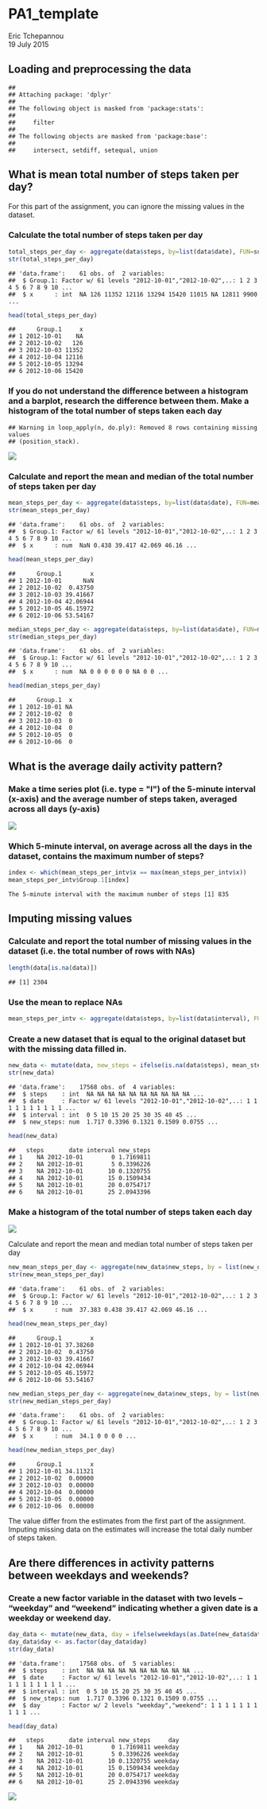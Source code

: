 # PA1_template
Eric Tchepannou  
19 July 2015  

## Loading and preprocessing the data


```
## 
## Attaching package: 'dplyr'
## 
## The following object is masked from 'package:stats':
## 
##     filter
## 
## The following objects are masked from 'package:base':
## 
##     intersect, setdiff, setequal, union
```

## What is mean total number of steps taken per day?

For this part of the assignment, you can ignore the missing values in the dataset.

### Calculate the total number of steps taken per day


```r
total_steps_per_day <- aggregate(data$steps, by=list(data$date), FUN=sum)
str(total_steps_per_day)
```

```
## 'data.frame':	61 obs. of  2 variables:
##  $ Group.1: Factor w/ 61 levels "2012-10-01","2012-10-02",..: 1 2 3 4 5 6 7 8 9 10 ...
##  $ x      : int  NA 126 11352 12116 13294 15420 11015 NA 12811 9900 ...
```

```r
head(total_steps_per_day)
```

```
##      Group.1     x
## 1 2012-10-01    NA
## 2 2012-10-02   126
## 3 2012-10-03 11352
## 4 2012-10-04 12116
## 5 2012-10-05 13294
## 6 2012-10-06 15420
```

### If you do not understand the difference between a histogram and a barplot, research the difference between them. Make a histogram of the total number of steps taken each day


```
## Warning in loop_apply(n, do.ply): Removed 8 rows containing missing values
## (position_stack).
```

![](PA1_template_files/figure-html/unnamed-chunk-3-1.png) 

### Calculate and report the mean and median of the total number of steps taken per day


```r
mean_steps_per_day <- aggregate(data$steps, by=list(data$date), FUN=mean, na.rm = T)
str(mean_steps_per_day)
```

```
## 'data.frame':	61 obs. of  2 variables:
##  $ Group.1: Factor w/ 61 levels "2012-10-01","2012-10-02",..: 1 2 3 4 5 6 7 8 9 10 ...
##  $ x      : num  NaN 0.438 39.417 42.069 46.16 ...
```

```r
head(mean_steps_per_day)
```

```
##      Group.1        x
## 1 2012-10-01      NaN
## 2 2012-10-02  0.43750
## 3 2012-10-03 39.41667
## 4 2012-10-04 42.06944
## 5 2012-10-05 46.15972
## 6 2012-10-06 53.54167
```

```r
median_steps_per_day <- aggregate(data$steps, by=list(data$date), FUN=median, na.rm=T)
str(median_steps_per_day)
```

```
## 'data.frame':	61 obs. of  2 variables:
##  $ Group.1: Factor w/ 61 levels "2012-10-01","2012-10-02",..: 1 2 3 4 5 6 7 8 9 10 ...
##  $ x      : num  NA 0 0 0 0 0 0 NA 0 0 ...
```

```r
head(median_steps_per_day)
```

```
##      Group.1  x
## 1 2012-10-01 NA
## 2 2012-10-02  0
## 3 2012-10-03  0
## 4 2012-10-04  0
## 5 2012-10-05  0
## 6 2012-10-06  0
```

## What is the average daily activity pattern?

### Make a time series plot (i.e. type = "l") of the 5-minute interval (x-axis) and the average number of steps taken, averaged across all days (y-axis)

![](PA1_template_files/figure-html/unnamed-chunk-5-1.png) 

### Which 5-minute interval, on average across all the days in the dataset, contains the maximum number of steps?


```r
index <- which(mean_steps_per_intv$x == max(mean_steps_per_intv$x))
mean_steps_per_intv$Group.1[index]
```

```
The 5-minute interval with the maximum number of steps [1] 835
```

## Imputing missing values

### Calculate and report the total number of missing values in the dataset (i.e. the total number of rows with NAs)

```r
length(data[is.na(data)])
```

```
## [1] 2304
```

### Use the mean to replace NAs

```r
mean_steps_per_intv <- aggregate(data$steps, by=list(data$interval), FUN=mean, na.rm = T)
```

### Create a new dataset that is equal to the original dataset but with the missing data filled in.

```r
new_data <- mutate(data, new_steps = ifelse(is.na(data$steps), mean_steps_per_intv$x, data$steps))
str(new_data)
```

```
## 'data.frame':	17568 obs. of  4 variables:
##  $ steps    : int  NA NA NA NA NA NA NA NA NA NA ...
##  $ date     : Factor w/ 61 levels "2012-10-01","2012-10-02",..: 1 1 1 1 1 1 1 1 1 1 ...
##  $ interval : int  0 5 10 15 20 25 30 35 40 45 ...
##  $ new_steps: num  1.717 0.3396 0.1321 0.1509 0.0755 ...
```

```r
head(new_data)
```

```
##   steps       date interval new_steps
## 1    NA 2012-10-01        0 1.7169811
## 2    NA 2012-10-01        5 0.3396226
## 3    NA 2012-10-01       10 0.1320755
## 4    NA 2012-10-01       15 0.1509434
## 5    NA 2012-10-01       20 0.0754717
## 6    NA 2012-10-01       25 2.0943396
```

### Make a histogram of the total number of steps taken each day
![](PA1_template_files/figure-html/unnamed-chunk-10-1.png) 

Calculate and report the mean and median total number of steps taken per day


```r
new_mean_steps_per_day <- aggregate(new_data$new_steps, by = list(new_data$date), FUN = mean, na.rm = T)
str(new_mean_steps_per_day)
```

```
## 'data.frame':	61 obs. of  2 variables:
##  $ Group.1: Factor w/ 61 levels "2012-10-01","2012-10-02",..: 1 2 3 4 5 6 7 8 9 10 ...
##  $ x      : num  37.383 0.438 39.417 42.069 46.16 ...
```

```r
head(new_mean_steps_per_day)
```

```
##      Group.1        x
## 1 2012-10-01 37.38260
## 2 2012-10-02  0.43750
## 3 2012-10-03 39.41667
## 4 2012-10-04 42.06944
## 5 2012-10-05 46.15972
## 6 2012-10-06 53.54167
```

```r
new_median_steps_per_day <- aggregate(new_data$new_steps, by = list(new_data$date), FUN = median, na.rm = T)
str(new_median_steps_per_day)
```

```
## 'data.frame':	61 obs. of  2 variables:
##  $ Group.1: Factor w/ 61 levels "2012-10-01","2012-10-02",..: 1 2 3 4 5 6 7 8 9 10 ...
##  $ x      : num  34.1 0 0 0 0 ...
```

```r
head(new_median_steps_per_day)
```

```
##      Group.1        x
## 1 2012-10-01 34.11321
## 2 2012-10-02  0.00000
## 3 2012-10-03  0.00000
## 4 2012-10-04  0.00000
## 5 2012-10-05  0.00000
## 6 2012-10-06  0.00000
```

The value differ from the estimates from the first part of the assignment. Imputing missing data on the estimates will increase the total daily number of steps taken.

## Are there differences in activity patterns between weekdays and weekends?

### Create a new factor variable in the dataset with two levels – “weekday” and “weekend” indicating whether a given date is a weekday or weekend day.

```r
day_data <- mutate(new_data, day = ifelse(weekdays(as.Date(new_data$date), T) == "Sat" | weekdays(as.Date(new_data$date), T) == "Sun", "weekend", "weekday"))
day_data$day <- as.factor(day_data$day)
str(day_data)
```

```
## 'data.frame':	17568 obs. of  5 variables:
##  $ steps    : int  NA NA NA NA NA NA NA NA NA NA ...
##  $ date     : Factor w/ 61 levels "2012-10-01","2012-10-02",..: 1 1 1 1 1 1 1 1 1 1 ...
##  $ interval : int  0 5 10 15 20 25 30 35 40 45 ...
##  $ new_steps: num  1.717 0.3396 0.1321 0.1509 0.0755 ...
##  $ day      : Factor w/ 2 levels "weekday","weekend": 1 1 1 1 1 1 1 1 1 1 ...
```

```r
head(day_data)
```

```
##   steps       date interval new_steps     day
## 1    NA 2012-10-01        0 1.7169811 weekday
## 2    NA 2012-10-01        5 0.3396226 weekday
## 3    NA 2012-10-01       10 0.1320755 weekday
## 4    NA 2012-10-01       15 0.1509434 weekday
## 5    NA 2012-10-01       20 0.0754717 weekday
## 6    NA 2012-10-01       25 2.0943396 weekday
```

![](PA1_template_files/figure-html/unnamed-chunk-13-1.png) 
